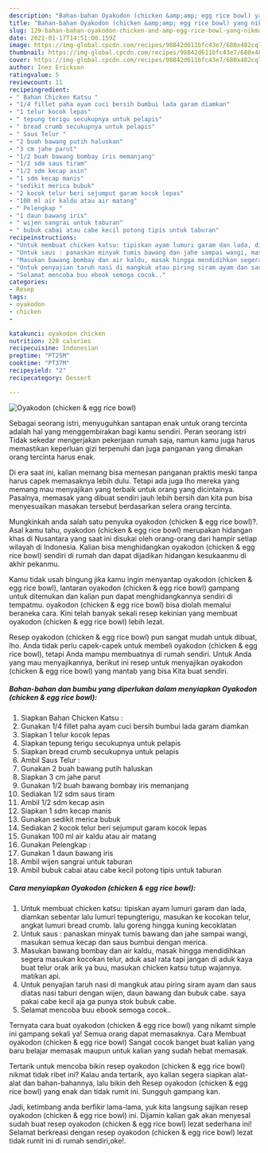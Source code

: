 ```yaml
---
description: "Bahan-bahan Oyakodon (chicken &amp;amp; egg rice bowl) yang nikmat dan Mudah Dibuat"
title: "Bahan-bahan Oyakodon (chicken &amp;amp; egg rice bowl) yang nikmat dan Mudah Dibuat"
slug: 129-bahan-bahan-oyakodon-chicken-and-amp-egg-rice-bowl-yang-nikmat-dan-mudah-dibuat
date: 2021-01-17T14:51:08.159Z
image: https://img-global.cpcdn.com/recipes/98842d611bfc43e7/680x482cq70/oyakodon-chicken-egg-rice-bowl-foto-resep-utama.jpg
thumbnail: https://img-global.cpcdn.com/recipes/98842d611bfc43e7/680x482cq70/oyakodon-chicken-egg-rice-bowl-foto-resep-utama.jpg
cover: https://img-global.cpcdn.com/recipes/98842d611bfc43e7/680x482cq70/oyakodon-chicken-egg-rice-bowl-foto-resep-utama.jpg
author: Inez Erickson
ratingvalue: 5
reviewcount: 11
recipeingredient:
- " Bahan Chicken Katsu "
- "1/4 fillet paha ayam cuci bersih bumbui lada garam diamkan"
- "1 telur kocok lepas"
- " tepung terigu secukupnya untuk pelapis"
- " bread crumb secukupnya untuk pelapis"
- " Saus Telur "
- "2 buah bawang putih haluskan"
- "3 cm jahe parut"
- "1/2 buah bawang bombay iris memanjang"
- "1/2 sdm saus tiram"
- "1/2 sdm kecap asin"
- "1 sdm kecap manis"
- "sedikit merica bubuk"
- "2 kocok telur beri sejumput garam kocok lepas"
- "100 ml air kaldu atau air matang"
- " Pelengkap "
- "1 daun bawang iris"
- " wijen sangrai untuk taburan"
- " bubuk cabai atau cabe kecil potong tipis untuk taburan"
recipeinstructions:
- "Untuk membuat chicken katsu: tipiskan ayam lumuri garam dan lada, diamkan sebentar lalu lumuri tepungterigu, masukan ke kocokan telur, angkat lumuri bread crumb. lalu goreng hingga kuning kecoklatan"
- "Untuk saus : panaskan minyak tumis bawang dan jahe sampai wangi, masukan semua kecap dan saus bumbui dengan merica."
- "Masukan bawang bombay dan air kaldu, masak hingga mendidihkan segera masukan kocokan telur, aduk asal rata tapi jangan di aduk kaya buat telur orak arik ya buu, masukan chicken katsu tutup wajannya. matikan api."
- "Untuk penyajian taruh nasi di mangkuk atau piring siram ayam dan saus diatas nasi taburi dengan wijen, daun bawang dan bubuk cabe. saya pakai cabe kecil aja ga punya stok bubuk cabe."
- "Selamat mencoba buu ebook semoga cocok.."
categories:
- Resep
tags:
- oyakodon
- chicken
- 

katakunci: oyakodon chicken  
nutrition: 228 calories
recipecuisine: Indonesian
preptime: "PT25M"
cooktime: "PT37M"
recipeyield: "2"
recipecategory: Dessert

---
```



![Oyakodon (chicken &amp; egg rice bowl)](https://img-global.cpcdn.com/recipes/98842d611bfc43e7/680x482cq70/oyakodon-chicken-egg-rice-bowl-foto-resep-utama.jpg)

Sebagai seorang istri, menyuguhkan santapan enak untuk orang tercinta adalah hal yang menggembirakan bagi kamu sendiri. Peran seorang istri Tidak sekedar mengerjakan pekerjaan rumah saja, namun kamu juga harus memastikan keperluan gizi terpenuhi dan juga panganan yang dimakan orang tercinta harus enak.

Di era  saat ini, kalian memang bisa memesan panganan praktis meski tanpa harus capek memasaknya lebih dulu. Tetapi ada juga lho mereka yang memang mau menyajikan yang terbaik untuk orang yang dicintainya. Pasalnya, memasak yang dibuat sendiri jauh lebih bersih dan kita pun bisa menyesuaikan masakan tersebut berdasarkan selera orang tercinta. 



Mungkinkah anda salah satu penyuka oyakodon (chicken &amp; egg rice bowl)?. Asal kamu tahu, oyakodon (chicken &amp; egg rice bowl) merupakan hidangan khas di Nusantara yang saat ini disukai oleh orang-orang dari hampir setiap wilayah di Indonesia. Kalian bisa menghidangkan oyakodon (chicken &amp; egg rice bowl) sendiri di rumah dan dapat dijadikan hidangan kesukaanmu di akhir pekanmu.

Kamu tidak usah bingung jika kamu ingin menyantap oyakodon (chicken &amp; egg rice bowl), lantaran oyakodon (chicken &amp; egg rice bowl) gampang untuk ditemukan dan kalian pun dapat menghidangkannya sendiri di tempatmu. oyakodon (chicken &amp; egg rice bowl) bisa diolah memalui beraneka cara. Kini telah banyak sekali resep kekinian yang membuat oyakodon (chicken &amp; egg rice bowl) lebih lezat.

Resep oyakodon (chicken &amp; egg rice bowl) pun sangat mudah untuk dibuat, lho. Anda tidak perlu capek-capek untuk membeli oyakodon (chicken &amp; egg rice bowl), tetapi Anda mampu membuatnya di rumah sendiri. Untuk Anda yang mau menyajikannya, berikut ini resep untuk menyajikan oyakodon (chicken &amp; egg rice bowl) yang mantab yang bisa Kita buat sendiri.

<!--inarticleads1-->

##### Bahan-bahan dan bumbu yang diperlukan dalam menyiapkan Oyakodon (chicken &amp; egg rice bowl):

1. Siapkan  Bahan Chicken Katsu :
1. Gunakan 1/4 fillet paha ayam cuci bersih bumbui lada garam diamkan
1. Siapkan 1 telur kocok lepas
1. Siapkan  tepung terigu secukupnya untuk pelapis
1. Siapkan  bread crumb secukupnya untuk pelapis
1. Ambil  Saus Telur :
1. Gunakan 2 buah bawang putih haluskan
1. Siapkan 3 cm jahe parut
1. Gunakan 1/2 buah bawang bombay iris memanjang
1. Sediakan 1/2 sdm saus tiram
1. Ambil 1/2 sdm kecap asin
1. Siapkan 1 sdm kecap manis
1. Gunakan sedikit merica bubuk
1. Sediakan 2 kocok telur beri sejumput garam kocok lepas
1. Gunakan 100 ml air kaldu atau air matang
1. Gunakan  Pelengkap :
1. Gunakan 1 daun bawang iris
1. Ambil  wijen sangrai untuk taburan
1. Ambil  bubuk cabai atau cabe kecil potong tipis untuk taburan




<!--inarticleads2-->

##### Cara menyiapkan Oyakodon (chicken &amp; egg rice bowl):

1. Untuk membuat chicken katsu: tipiskan ayam lumuri garam dan lada, diamkan sebentar lalu lumuri tepungterigu, masukan ke kocokan telur, angkat lumuri bread crumb. lalu goreng hingga kuning kecoklatan
1. Untuk saus : panaskan minyak tumis bawang dan jahe sampai wangi, masukan semua kecap dan saus bumbui dengan merica.
1. Masukan bawang bombay dan air kaldu, masak hingga mendidihkan segera masukan kocokan telur, aduk asal rata tapi jangan di aduk kaya buat telur orak arik ya buu, masukan chicken katsu tutup wajannya. matikan api.
1. Untuk penyajian taruh nasi di mangkuk atau piring siram ayam dan saus diatas nasi taburi dengan wijen, daun bawang dan bubuk cabe. saya pakai cabe kecil aja ga punya stok bubuk cabe.
1. Selamat mencoba buu ebook semoga cocok..




Ternyata cara buat oyakodon (chicken &amp; egg rice bowl) yang nikamt simple ini gampang sekali ya! Semua orang dapat memasaknya. Cara Membuat oyakodon (chicken &amp; egg rice bowl) Sangat cocok banget buat kalian yang baru belajar memasak maupun untuk kalian yang sudah hebat memasak.

Tertarik untuk mencoba bikin resep oyakodon (chicken &amp; egg rice bowl) nikmat tidak ribet ini? Kalau anda tertarik, ayo kalian segera siapkan alat-alat dan bahan-bahannya, lalu bikin deh Resep oyakodon (chicken &amp; egg rice bowl) yang enak dan tidak rumit ini. Sungguh gampang kan. 

Jadi, ketimbang anda berfikir lama-lama, yuk kita langsung sajikan resep oyakodon (chicken &amp; egg rice bowl) ini. Dijamin kalian gak akan menyesal sudah buat resep oyakodon (chicken &amp; egg rice bowl) lezat sederhana ini! Selamat berkreasi dengan resep oyakodon (chicken &amp; egg rice bowl) lezat tidak rumit ini di rumah sendiri,oke!.

